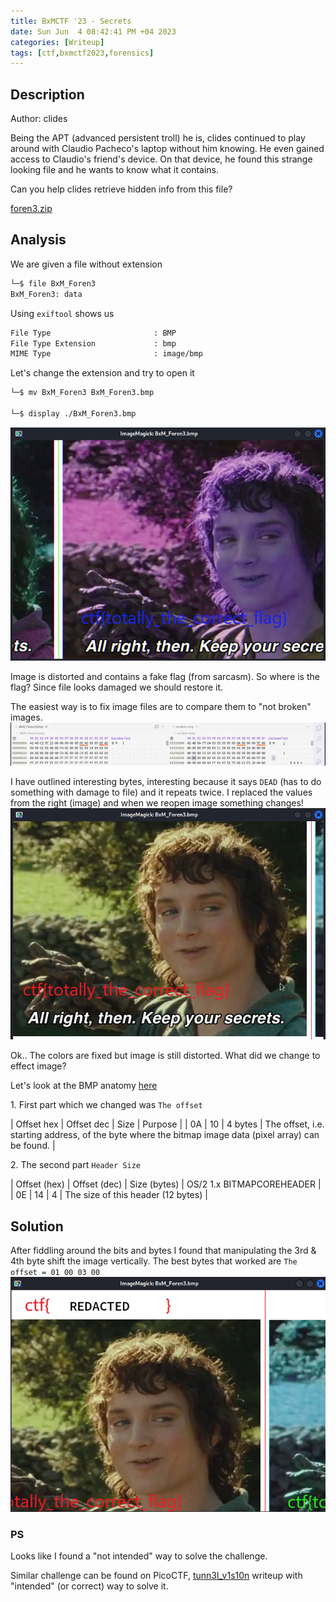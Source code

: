 ```yaml
---
title: BxMCTF '23 - Secrets
date: Sun Jun  4 08:42:41 PM +04 2023
categories: [Writeup]
tags: [ctf,bxmctf2023,forensics]
---
```


## Description

Author: clides

Being the APT (advanced persistent troll) he is, clides continued to play around with Claudio Pacheco's laptop without him knowing. He even gained access to Claudio's friend's device. On that device, he found this strange looking file and he wants to know what it contains.

Can you help clides retrieve hidden info from this file?

[foren3.zip](https://ctfmgci.jonathanw.dev/dl/bxmctf2023/foren3.zip)

## Analysis

We are given a file without extension
```sh
└─$ file BxM_Foren3                                                                   
BxM_Foren3: data
```

Using `exiftool` shows us
```sh
File Type                       : BMP
File Type Extension             : bmp
MIME Type                       : image/bmp
```

Let's change the extension and try to open it
```sh
└─$ mv BxM_Foren3 BxM_Foren3.bmp 

└─$ display ./BxM_Foren3.bmp 
```
![secrets-1](/assets/images/MGCI-CTF-Club/BxMCTF-2023/secrets-1.png)

Image is distorted and contains a fake flag (from sarcasm). So where is the flag? Since file looks damaged we should restore it. 

The easiest way is to fix image files are to compare them to "not broken" images.
![secrets-2](/assets/images/MGCI-CTF-Club/BxMCTF-2023/secrets-2.png)

I have outlined interesting bytes, interesting because it says `DEAD` (has to do something with damage to file) and it repeats twice. I replaced the values from the right (image) and when we reopen image something changes!
![secrets-3](/assets/images/MGCI-CTF-Club/BxMCTF-2023/secrets-3.png)

Ok.. The colors are fixed but image is still distorted. What did we change to effect image?

Let's look at the BMP anatomy [here](https://www.wikiwand.com/en/BMP_file_format#Bitmap_file_header)

1\. First part which we changed was `The offset`

| Offset hex | Offset dec | Size    | Purpose                                                                                                | 
| 0A         | 10         | 4 bytes | The offset, i.e. starting address, of the byte where the bitmap image data (pixel array) can be found. | 

2\. The second part `Header Size`

| Offset (hex) | Offset (dec) | Size (bytes) | OS/2 1.x BITMAPCOREHEADER          |
| 0E           | 14           | 4            | The size of this header (12 bytes) |

## Solution

After fiddling around the bits and bytes I found that manipulating the 3rd & 4th byte shift the image vertically. The best bytes that worked are `The offset = 01 00 03 00`
![secrets-4](/assets/images/MGCI-CTF-Club/BxMCTF-2023/secrets-4.png)

### PS

Looks like I found a "not intended" way to solve the challenge.

Similar challenge can be found on PicoCTF, [tunn3l_v1s10n](https://github.com/apoirrier/CTFs-writeups/blob/master/PicoCTF/Forensics/tunn3l_v1s10n.md) writeup with "intended" (or correct) way to solve it.